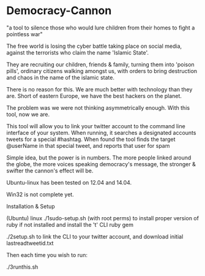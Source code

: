 Democracy-Cannon
================

"a tool to silence those who would lure children from their homes to fight a pointless war"

The free world is losing the cyber battle taking place on social media, against the terrorists who claim the name 'Islamic State'.

They are recruiting our children, friends & family, turning them into 'poison pills', ordinary citizens walking amongst us, with orders to bring destruction and chaos in the name of the islamic state.

There is no reason for this. We are much better with technology than they are. Short of eastern Europe, we have the best hackers on the planet.

The problem was we were not thinking asymmetrically enough. With this tool, now we are.

This tool will allow you to link your twitter account to the command line interface of your system.
When running, it searches a designated accounts tweets for a special #hashtag. When found the tool finds the target @userName in that special tweet, and reports that user for spam

Simple idea, but the power is in numbers. The more people linked around the globe, the more voices speaking democracy's message, the stronger & swifter the cannon's effect will be.



Ubuntu-linux has been tested on 12.04 and 14.04.

Win32 is not complete yet.



Installation & Setup

(Ubuntu) linux
./1sudo-setup.sh (with root perms) to install proper version of ruby if not installed and install the 't' CLI ruby gem

./2setup.sh to link the CLI to your twitter account, and download initial lastreadtweetid.txt

Then each time you wish to run:

./3runthis.sh
